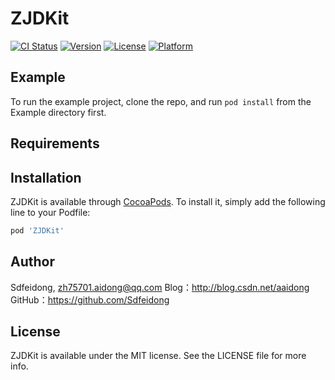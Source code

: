 # ZJDKit

[![CI Status](http://img.shields.io/travis/Sdfeidong/ZJDKit.svg?style=flat)](https://travis-ci.org/Sdfeidong/ZJDKit)
[![Version](https://img.shields.io/cocoapods/v/ZJDKit.svg?style=flat)](http://cocoapods.org/pods/ZJDKit)
[![License](https://img.shields.io/cocoapods/l/ZJDKit.svg?style=flat)](http://cocoapods.org/pods/ZJDKit)
[![Platform](https://img.shields.io/cocoapods/p/ZJDKit.svg?style=flat)](http://cocoapods.org/pods/ZJDKit)

## Example

To run the example project, clone the repo, and run `pod install` from the Example directory first.

## Requirements

## Installation

ZJDKit is available through [CocoaPods](http://cocoapods.org). To install
it, simply add the following line to your Podfile:

```ruby
pod 'ZJDKit'
```

## Author

Sdfeidong, zh75701.aidong@qq.com
Blog：http://blog.csdn.net/aaidong
GitHub：https://github.com/Sdfeidong

## License

ZJDKit is available under the MIT license. See the LICENSE file for more info.
